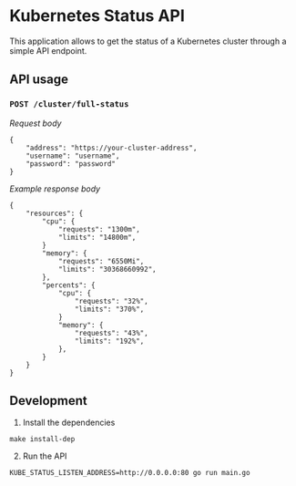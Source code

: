 # Kubernetes Status API

This application allows to get the status of a Kubernetes cluster through a simple API endpoint.

## API usage

### `POST /cluster/full-status`

*Request body*
```
{
    "address": "https://your-cluster-address",
    "username": "username",
    "password": "password"
}
```

*Example response body*
```
{
    "resources": {
        "cpu": {
            "requests": "1300m",
            "limits": "14800m",
        }
        "memory": {
            "requests": "6550Mi",
            "limits": "30368660992",
        },
        "percents": {
            "cpu": {
                "requests": "32%",
                "limits": "370%",
            }
            "memory": {
                "requests": "43%",
                "limits": "192%",
            },
        }
    }
}
```


## Development

1. Install the dependencies
  ```
  make install-dep
  ```

2. Run the API
  ```
  KUBE_STATUS_LISTEN_ADDRESS=http://0.0.0.0:80 go run main.go
  ```
